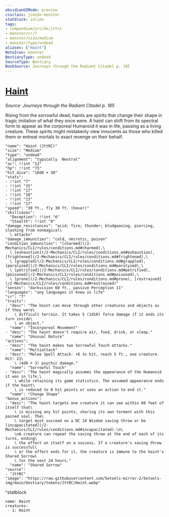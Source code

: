 ```yaml
---
obsidianUIMode: preview
cssclass: json5e-monster
statblock: inline
tags:
- compendium/src/5e/jttrc
- monster/cr/7
- monster/size/medium
- monster/type/undead
aliases: ["Haint"]
NoteIcon: monster
BestiaryType: undead
SourceType: Bestiary
BookSource: Journeys through the Radiant Citadel p. 185
---
```

# [Haint](2-Mechanics\CLI\bestiary\undead/haint-jttrc.md)
*Source: Journeys through the Radiant Citadel p. 185*  

Rising from the sorrowful dead, haints are spirits that change their shape in tragic imitation of what they once were. A haint can shift from its spectral form to appear as the corporeal Humanoid it was in life, passing as a living creature. These spirits might mistakenly view innocents as those who killed them or entreat mortals to exact revenge on their behalf.

```statblock
"name": "Haint (JttRC)"
"size": "Medium"
"type": "undead"
"alignment": "typically  Neutral"
"ac": !!int "12"
"hp": !!int "75"
"hit_dice": "10d8 + 30"
"stats":
- !!int "7"
- !!int "15"
- !!int "17"
- !!int "10"
- !!int "13"
- !!int "17"
"speed": "30 ft., fly 30 ft. (hover)"
"skillsaves":
  "Deception": !!int "6"
  "Stealth": !!int "8"
"damage_resistances": "acid; fire; thunder; bludgeoning, piercing, slashing from nonmagical\
  \ attacks"
"damage_immunities": "cold, necrotic, poison"
"condition_immunities": "[charmed](/2-Mechanics/CLI/rules/conditions.md#charmed),\
  \ [exhaustion](/2-Mechanics/CLI/rules/conditions.md#exhaustion), [frightened](/2-Mechanics/CLI/rules/conditions.md#frightened),\
  \ [grappled](/2-Mechanics/CLI/rules/conditions.md#grappled), [paralyzed](/2-Mechanics/CLI/rules/conditions.md#paralyzed),\
  \ [petrified](/2-Mechanics/CLI/rules/conditions.md#petrified), [poisoned](/2-Mechanics/CLI/rules/conditions.md#poisoned),\
  \ [prone](/2-Mechanics/CLI/rules/conditions.md#prone), [restrained](/2-Mechanics/CLI/rules/conditions.md#restrained)"
"senses": "darkvision 60 ft., passive Perception 11"
"languages": "any languages it knew in life"
"cr": "7"
"traits":
- "desc": "The haint can move through other creatures and objects as if they were\
    \ difficult terrain. It takes 5 (1d10) force damage if it ends its turn inside\
    \ an object."
  "name": "Incorporeal Movement"
- "desc": "The haint doesn't require air, food, drink, or sleep."
  "name": "Unusual Nature"
"actions":
- "desc": "The haint makes two Sorrowful Touch attacks."
  "name": "Multiattack"
- "desc": "Melee Spell Attack: +6 to hit, reach 5 ft., one creature. Hit: 21\
    \ (4d8 + 3) psychic damage."
  "name": "Sorrowful Touch"
- "desc": "The haint magically assumes the appearance of the Humanoid it was in life,\
    \ while retaining its game statistics. The assumed appearance ends if the haint\
    \ is reduced to 0 hit points or uses an action to end it."
  "name": "Change Shape"
"bonus_actions":
- "desc": "The haint targets one creature it can see within 60 feet of itself that\
    \ is missing any hit points, sharing its own torment with this pained soul. The\
    \ target must succeed on a DC 14 Wisdom saving throw or be [incapacitated](/2-Mechanics/CLI/rules/conditions.md#incapacitated).\n\
    \nA creature can repeat the saving throw at the end of each of its turns, ending\
    \ the effect on itself on a success. If a creature's saving throw is successful\
    \ or the effect ends for it, the creature is immune to the haint's Shared Sorrow\
    \ for the next 24 hours."
  "name": "Shared Sorrow"
"source":
- "JttRC"
"image": "https://raw.githubusercontent.com/5etools-mirror-2/5etools-img/main/bestiary/tokens/JttRC/Haint.webp"
```
^statblock

```encounter-table
name: Haint
creatures:
 - 1: Haint
```